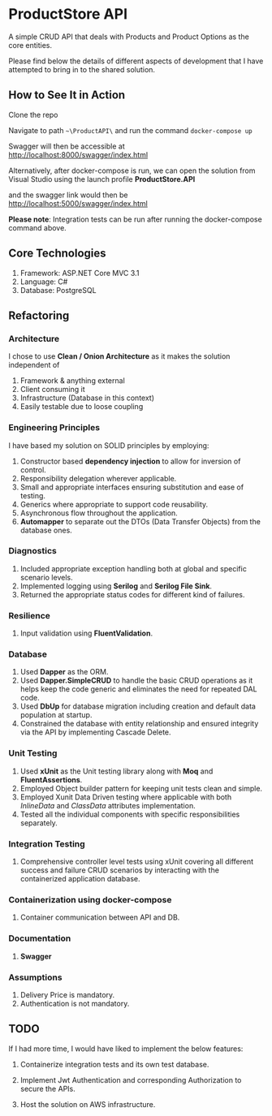 # ProductStore API

A simple CRUD API that deals with Products and Product Options as the core entities.

Please find below the details of different aspects of development that I have attempted to bring in to the shared solution.


## How to See It in Action

Clone the repo

Navigate to path `~\ProductAPI\` and run the command `docker-compose up`

Swagger will then be accessible at  [http://localhost:8000/swagger/index.html](http://localhost:8000/swagger/index.html)

Alternatively, after docker-compose is run, we can open the solution from Visual Studio using the launch profile **ProductStore.API**
 
and the swagger link would then be [http://localhost:5000/swagger/index.html](http://localhost:5000/swagger/index.html)

**Please note**: Integration tests can be run after running the docker-compose command above.

## Core Technologies

1. Framework: ASP.NET Core MVC 3.1
2. Language: C# 
3. Database: PostgreSQL

## Refactoring

### Architecture

I chose to use  **Clean / Onion Architecture** as it makes the solution independent of 
1. Framework & anything external
2. Client consuming it 
3. Infrastructure (Database in this context) 
4. Easily testable due to loose coupling

### Engineering Principles

I have based my solution on SOLID principles by employing: 

1. Constructor based **dependency injection** to allow for inversion of control.
2. Responsibility delegation wherever applicable.
3. Small and appropriate interfaces ensuring substitution and ease of testing.
4. Generics where appropriate to support code reusability.
5. Asynchronous flow throughout the application.
6. **Automapper** to separate out the DTOs (Data Transfer Objects) from the database ones.

### Diagnostics

1. Included appropriate exception handling both at global and specific scenario levels.
2. Implemented logging using  **Serilog** and **Serilog File Sink**.
3. Returned the appropriate status codes for different kind of failures.

### Resilience
1. Input validation using **FluentValidation**.

### Database
1. Used **Dapper** as the ORM.
2. Used **Dapper.SimpleCRUD** to handle the basic CRUD operations as it helps keep the code generic and eliminates the need for repeated DAL code.
3. Used **DbUp** for database migration including creation and default data population at startup.   
4. Constrained the database with entity relationship and ensured integrity via the API by implementing Cascade Delete.

### Unit Testing
1. Used **xUnit** as the Unit testing library along with **Moq** and **FluentAssertions**.
2. Employed Object builder pattern for keeping unit tests clean and simple.
3. Employed Xunit Data Driven testing where applicable with both *InlineData* and *ClassData* attributes implementation.
4. Tested all the individual components with specific responsibilities separately. 

### Integration Testing
1. Comprehensive controller level tests using xUnit covering all different success and failure CRUD scenarios by interacting with the containerized application database.

### Containerization using docker-compose
1. Container communication between API and DB.

### Documentation
1. **Swagger** 

### Assumptions 
1. Delivery Price is mandatory.
2. Authentication is not mandatory.

## TODO

If I had more time, I would have liked to implement the below features:

1. Containerize integration tests and its own test database.

2. Implement Jwt Authentication and corresponding Authorization to secure the APIs.

3. Host the solution on AWS infrastructure.
